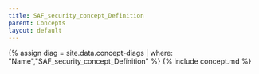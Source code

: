 ```yaml
---
title: SAF_security_concept_Definition
parent: Concepts
layout: default
---
```

{% assign diag = site.data.concept-diags | where: "Name","SAF_security_concept_Definition" %}
{% include concept.md %}
